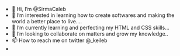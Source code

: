 - 👋 Hi, I’m @SirmaCaleb
- 👀 I’m interested in learning how to create softwares and making the world a better place to live....
- 🌱 I’m currently learning and perfecting my HTML and CSS skills...
- 💞️ I’m looking to collaborate on matters and grow my knowledge..
- 📫 How to reach me  on twitter @_keileb
-

<!---
SirmaCaleb/SirmaCaleb is a ✨ special ✨ repository because its `README.md` (this file) appears on your GitHub profile.
You can click the Preview link to take a look at your changes.
--->
